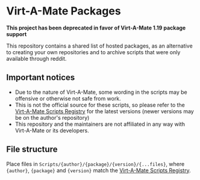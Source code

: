 # Virt-A-Mate Packages

**This project has been deprecated in favor of Virt-A-Mate 1.19 package support**

This repository contains a shared list of hosted packages, as an alternative to creating your own repositories and to archive scripts that were only available through reddit.

## Important notices

- Due to the nature of Virt-A-Mate, some wording in the scripts may be offensive or otherwise not safe from work.
- This is not the official source for these scripts, so please refer to the [Virt-A-Mate Scripts Registry](https://github.com/vam-community/vam-registry) for the latest versions (newer versions may be on the author's repository)
- This repository and the maintainers are not affiliated in any way with Virt-A-Mate or its developers.

## File structure

Place files in `Scripts/{author}/{package}/{version}/{...files}`, where `{author}`, `{package}` and `{version}` match the [Virt-A-Mate Scripts Registry](https://github.com/vam-community/vam-registry).
